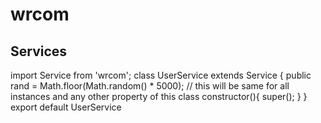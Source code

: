 # wrcom
## Services
import Service from 'wrcom';
class UserService extends Service {
	public rand = Math.floor(Math.random() * 5000); // this will be same for all instances and any other property of this class
	constructor(){
		super();
	}
}
export default UserService
